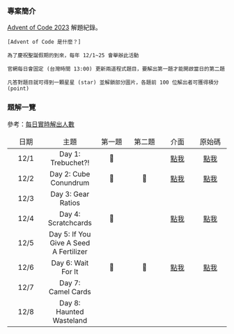 ### 專案簡介

<a href="https://adventofcode.com/" target="_blank">Advent of Code 2023</a> 解題紀錄。

```
[Advent of Code 是什麼？]

為了慶祝聖誕假期的到來，每年 12/1~25 會舉辦此活動

官網每日會固定 (台灣時間 13:00) 更新兩道程式題目，要解出第一題才能開啟當日的第二題

凡答對題目就可得到一顆星星 (star) 並解鎖部分圖片，各題前 100 位解出者可獲得積分 (point)
```


### 題解一覽

參考：<a href="https://adventofcode.com/2023/stats" target="blank">每日實時解出人數</a>

<table style="table-layout: fixed">
    <thead>
        <td align="center" width="100vmax">日期</td>
        <td align="center">主題</td>
        <td align="center" width="100vmax">第一題</td>
        <td align="center" width="100vmax">第二題</td>
        <td align="center" width="100vmax">介面</td>
        <td align="center" width="100vmax">原始碼</td>
    </thead>
    <tr>
        <td align="center">12/1</td>
        <td align="center">Day 1: Trebuchet?!</td>
				<td align="center">💙</td>
				<td align="center"></td>
        <td align="center"><a href="https://htmlpreview.github.io/?https://github.com/Lynn19950915/Advent_of_Code/blob/main/Day%201.htm">點我</a></td>
        <td align="center"><a href="Day%201.htm">點我</a></td>
    </tr>
		<tr>
        <td align="center">12/2</td>
        <td align="center">Day 2: Cube Conundrum</td>
				<td align="center">💙</td>
				<td align="center">💛</td>
        <td align="center"><a href="https://htmlpreview.github.io/?https://github.com/Lynn19950915/Advent_of_Code/blob/main/Day%202.htm">點我</a></td>
        <td align="center"><a href="Day%202.htm">點我</td>
    </tr>
		<tr>
        <td align="center">12/3</td>
        <td align="center">Day 3: Gear Ratios</td>
				<td align="center"></td>
				<td align="center"></td>
        <td align="center"></td>
        <td align="center"></td>
    </tr>
		<tr>
        <td align="center">12/4</td>
        <td align="center">Day 4: Scratchcards</td>
				<td align="center">💙</td>
				<td align="center"></td>
        <td align="center"><a href="https://htmlpreview.github.io/?https://github.com/Lynn19950915/Advent_of_Code/blob/main/Day%204.htm">點我</a></td>
        <td align="center"><a href="Day%204.htm">點我</td>
    </tr>
		<tr>
        <td align="center">12/5</td>
        <td align="center">Day 5: If You Give A Seed A Fertilizer</td>
				<td align="center"></td>
				<td align="center"></td>
        <td align="center"></td>
        <td align="center"></td>
    </tr>
		<tr>
        <td align="center">12/6</td>
        <td align="center">Day 6: Wait For It</td>
				<td align="center">💙</td>
				<td align="center">💛</td>
        <td align="center"><a href="https://htmlpreview.github.io/?https://github.com/Lynn19950915/Advent_of_Code/blob/main/Day%206.htm">點我</a></td>
        <td align="center"><a href="Day%206.htm">點我</td>
    </tr>
		<tr>
        <td align="center">12/7</td>
        <td align="center">Day 7: Camel Cards</td>
				<td align="center"></td>
				<td align="center"></td>
        <td align="center"></td>
        <td align="center"></td>
    </tr>
		<tr>
        <td align="center">12/8</td>
        <td align="center">Day 8: Haunted Wasteland</td>
				<td align="center"></td>
				<td align="center"></td>
        <td align="center"></td>
        <td align="center"></td>
    </tr>
</table>
